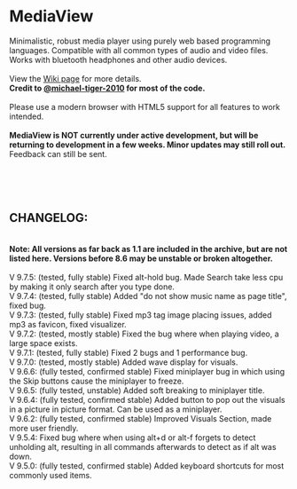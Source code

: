 # MediaView
Minimalistic, robust media player using purely web based programming languages. Compatible with all common types of audio and video files. Works with bluetooth headphones and other audio devices.
<br><br>View the <a href="https://github.com/RJRock12/MediaView/wiki">Wiki page</a> for more details.<br>
**Credit to <a href="https://github.com/michael-tiger-2010">@michael-tiger-2010</a> for most of the code.**<br>
<br>
Please use a modern browser with HTML5 support for all features to work intended.<br>
<br>
**MediaView is NOT currently under active development, but will be returning to development in a few weeks. Minor updates may still roll out.** Feedback can still be sent.
<br><br>

<br><br>
## CHANGELOG:<br>
<br>
<b>Note: All versions as far back as 1.1 are included in the archive, but are not listed here. Versions before 8.6 may be unstable or broken altogether.</b><br><br>
V 9.7.5: (tested, fully stable) Fixed alt-hold bug. Made Search take less cpu by making it only search after you type done.<br>
V 9.7.4: (tested, fully stable) Added "do not show music name as page title", fixed bug.<br>
V 9.7.3: (tested, fully stable) Fixed mp3 tag image placing issues, added mp3 as favicon, fixed visualizer.<br>
V 9.7.2: (tested, mostly stable) Fixed the bug where when playing video, a large space exists. <br>
V 9.7.1: (tested, fully stable) Fixed 2 bugs and 1 performance bug.<br>
V 9.7.0: (tested, mostly stable) Added wave display for visuals.<br>
V 9.6.6: (fully tested, confirmed stable) Fixed miniplayer bug in which using the Skip buttons cause the miniplayer to freeze.<br>
V 9.6.5: (fully tested, unstable) Added soft breaking to miniplayer title. <br>
V 9.6.4: (fully tested, confirmed stable) Added button to pop out the visuals in a picture in picture format. Can be used as a miniplayer. <br>
V 9.6.2: (fully tested, confirmed stable) Improved Visuals Section, made more user friendly.<br>
V 9.5.4: Fixed bug where when using alt+d or alt-f forgets to detect unholding alt, resulting in all commands afterwards to detect as if alt was down.<br>
V 9.5.0: (fully tested, confirmed stable) Added keyboard shortcuts for most commonly used items.<br>
